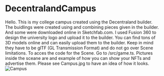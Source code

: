 # DecentralandCampus
Hello.
This is my college campus created using the Decentraland builder. The buidlings were created using and combining pieces given in the builder. And some were downloaded online in Sketchfab.com. I used Fusion 360 to design the university logo and upload it to the builder.
You can find tons of 3D models online and can easily upload them to the builder. Keep in mind they have to be glTF (GL Transmission Format) and do not go over Scene limitations.
To acces the code for the Scene. Go to /src/game.ts.
Pictures inside the sceane are and example of how you can show your NFTs and advertise them.
Please see Campus.jpg to have an idea of how it looks.
![Campus](https://user-images.githubusercontent.com/91844243/177565450-40b131b9-ac5e-42ee-b055-251addfd69b8.jpg)
